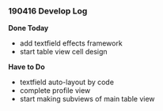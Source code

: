 ### 190416 Develop Log

**Done Today**
- add textfield effects framework
- start table view cell design

**Have to Do**
- textfield auto-layout by code
- complete profile view
- start making subviews of main table view
